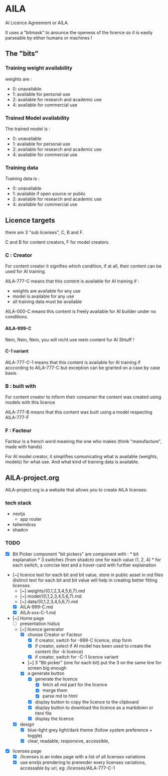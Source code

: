 # AILA

AI Licence Agreement or AILA.

It uses a "bitmask" to anounce the openess of the licence so it is easily parseable by either humans or machines !

## The "bits"

### Training weight availability

weights are :

* 0: unavailable
* 1: available for personal use
* 2: available for research and academic use
* 4: available for commercial use

### Trained Model availability

The trained model is :

* 0: unavailable
* 1: available for personal use
* 2: available for research and academic use
* 4: available for commercial use

### Training data

Training data is :

* 0: unavailable
* 1: available if open source or public
* 2: available for research and academic use
* 4: available for commercial use

## Licence targets

there are 3 "sub licenses", C, B and F.

C and B for content creators, F for model creators.

### C : Creator

For content creator it signifies which condition, if at all, their content can be used for AI training.

AILA-777-C means that this content is available for AI training if :
* weights are available for any use
* model is available for any use
* all training data must be available

AILA-000-C means this content is freely available for AI builder under no conditions.

#### AILA-999-C

Nein, Nein, Nein, you will nicht use mein content fur AI Shtuff !

#### C-1 variant

AILA-777-C-1 means that this content is available for AI training if acccording to AILA-777-C but exception can be granted on a case by case basis.

### B : built with

For content creator to inform their consumer the content was created using models with this licence

AILA-777-B means that this content was built using a model respecting AILA-777-F

### F : Facteur

Facteur is a french word meaning the one who makes (think "manufacture", made with hands)

For AI model creator, it simplifies comunicating what is available (weights, models) for what use.
And what kind of training data is available.

## AILA-project.org

AILA-project.org is a website that allows you to create AILA licenses.

### tech stack

* nextjs
    * app router
* tailwindcss
* shadcn

### TODO

* [x] Bit Picker component
    "bit pickers" are component with :
        * bit explanation
        * 3 switches (from shadcn) one for each value (1, 2, 4) 
        * for each switch, a concise text and a hover-card with further explanation
* [~] licence text for each bit and bit value, store in public asset in md files
    distinct text for each bit and bit value will help in creating better fitting licenses
    * [~] weights/{0,1,2,3,4,5,6,7}.md
    * [~] model/{0,1,2,3,4,5,6,7}.md
    * [~] data/{0,1,2,3,4,5,6,7}.md
    * [x] AILA-999-C.md
    * [x] AILA-xxx-C-1.md
* [~] Home page
    * [ ] presentation hiatus
    * [~] licence generator
        * [x] choose Creator or Facteur
            * [x] if creator, switch for -999-C licence, stop form
            * [x] if creator, select if AI model has been used to create the content (for -b licence)
            * [x] if creator, switch for -C-1 licence variant
        * [~] 3 "Bit picker" (one for each bit)
            put the 3 on the same line for screen big enough
        * [x] a generate button
            * [x] generate the licence
                * [x] fetch all md part for the licence
                * [x] merge them
                * [x] parse md to html
            * [x] display button to copy the licence to the clipboard
            * [x] display button to download the licence as a markdown or html file
            * [x] display the licence
    * [x] design
        * [x] blue-light grey light/dark theme (follow system preference + toggle)
        * [x] clear, readable, responsive, accessible,
* [x] licenses page
    * [x] /licenses is an index page with a list of all licenses variations
    * [x] use enxtjs prendering to prerender every licenses variations, accessable by url, eg: /licenses/AILA-777-C-1
